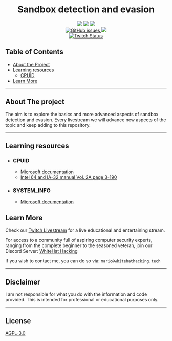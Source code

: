 <h1 align='center'>Sandbox detection and evasion</h1>
<p align="center">	
    <img src="https://img.shields.io/badge/Platform-Windows-green" />
    <img src="https://img.shields.io/maintenance/yes/2022" />
    <a href="https://github.com/darkarp/sandbox-evasion/commits/master">
    <img src="https://img.shields.io/github/last-commit/darkarp/sandbox-evasion" />
  </a>
	<br>
  
  <a href="https://github.com/darkarp/sandbox-evasion/issues?q=is%3Aopen+is%3Aissue">
	<img alt="GitHub issues" src="https://img.shields.io/github/issues/darkarp/sandbox-evasion" />
</a>
  <a href="https://discord.gg/beczNYP">
    <img src="https://img.shields.io/badge/discord-join-7289DA.svg?logo=discord&longCache=true&style=flat" />
  </a>
<br>
<a href="https://twitcy/infosecguy">
	<img alt="Twitch Status" src="https://img.shields.io/twitch/status/infosecguy?style=flat">
</a>
</p>
<!-- TABLE OF CONTENTS -->

## Table of Contents

* [About the Project](#about-the-project)
* [Learning resources](#learning-resources)
    * [CPUID](#cpuid)
* [Learn More](#learn-more)
---
## About The project
The aim is to explore the basics and more advanced aspects of sandbox detection and evasion. Every livestream we will advance new aspects of the topic and keep adding to this repository.


---

## Learning resources
* ### CPUID
    -  [Microsoft documentation](https://docs.microsoft.com/en-us/cpp/intrinsics/cpuid-cpuidex?view=msvc-170)
    - [Intel 64 and IA-32 manual Vol. 2A page 3-190](https://www.intel.com/content/www/us/en/architecture-and-technology/64-ia-32-architectures-software-developer-vol-2a-manual.html)
- ### SYSTEM_INFO
    - [Microsoft documentation](https://docs.microsoft.com/en-us/windows/win32/api/sysinfoapi/ns-sysinfoapi-system_info)

## Learn More
Check our [Twitch Livestream](https://twitch.tv/infosecguy) for a live educational and entertaining stream.

For access to a community full of aspiring computer security experts, ranging from the complete beginner to the seasoned veteran,
join our Discord Server: [WhiteHat Hacking](https://discord.gg/beczNYP)

If you wish to contact me, you can do so via: `mario@whitehathacking.tech` 

---

## Disclaimer
I am not responsible for what you do with the information and code provided. This is intended for professional or educational purposes only.

---

## License
<a href="https://github.com/darkarp/chromepass/blob/master/LICENSE"> AGPL-3.0 </a>
